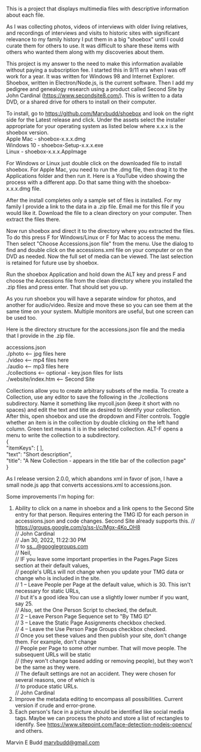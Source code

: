This is a project that displays multimedia files with descriptive information about each file.

As I was collecting photos, videos of interviews with older living relatives, and recordings of interviews and visits to historic sites with significant relevance to my family history I put them in a big "shoebox" until I could curate them for others to use. It was difficult to share these items with others who wanted them along with my discoveries about them.

This project is my answer to the need to make this information available without paying a subscription fee. I started this in 9/11 era when I was off work for a year. It was written for Windows 98 and Internet Explorer. Shoebox, written in Electron/Node.js, is the current software. Then I add my pedigree and genealogy research using a product called Second Site by John Cardinal (https://www.secondsite8.com/). This is written to a data DVD, or a shared drive for others to install on their computer. 

To install, go to https://github.com/Marvbudd/shoebox and look on the right side for the Latest release and click. Under the assets select the installer appropriate for your operating system as listed below where x.x.x is the shoebox version.<br>
  Apple Mac  - shoebox-x.x.x.dmg<br>
  Windows 10 - shoebox-Setup-x.x.x.exe<br>
  Linux      - shoebox-x.x.x.AppImage<br>

For Windows or Linux just double click on the downloaded file to install shoebox. For Apple Mac, you need to run the .dmg file, then drag it to the Applications folder and then run it. Here is a YouTube video showing the process with a different app. Do that same thing with the shoebox-x.x.x.dmg file.

After the install completes only a sample set of files is installed. For my family I provide a link to the data in a .zip file. Email me for this file if you would like it. Download the file to a clean directory on your computer. Then extract the files there.

Now run shoebox and direct it to the directory where you extracted the files. To do this press <ALT>F for Windows/Linux or <CMD>F for Mac to access the menu. Then select "Choose Accessions.json file" from the menu. Use the dialog to find and double click on the accessions.xml file on your computer or on the DVD as needed. Now the full set of media can be viewed. The last selection is retained for future use by shoebox.

Run the shoebox Application and hold down the ALT key and press F and choose the Accessions file from the clean directory where you installed the .zip files and press enter. That should set you up.

As you run shoebox you will have a separate window for photos, and another for audio/video. Resize and move these so you can see them at the same time on your system. Multiple monitors are useful, but one screen can be used too.

Here is the directory structure for the accessions.json file and the media that I provide in the .zip file.

accessions.json<br>
./photo <-- jpg files here<br>
./video <-- mp4 files here<br>
./audio <-- mp3 files here<br>
./collections <-- optional - key.json files for lists<br>
./website/index.htm <-- Second Site<br>

Collections allow you to create arbitrary subsets of the media. To create a Collection, use any editor to save the following in the ./collections subdirectory. Name it something like mycoll.json (keep it short with no spaces) and edit the text and title as desired to identify your collection. After this, open shoebox and use the dropdown and Filter controls. Toggle whether an item is in the collection by double clicking on the left hand column. Green text means it is in the selected collection. ALT-F opens a menu to write the collection to a subdirectory.<br>
{<br>
  "itemKeys": [ ],<br>
  "text": "Short description",<br>
  "title": "A New Collection - appears in the title bar of the collection page"<br>
}<br>

As I release version 2.0.0, which abandons xml in favor of json, I have a small node.js app that converts accessions.xml to accessions.json.

Some improvements I'm hoping for:
  1. Ability to click on a name in shoebox and a link opens to the Second Site entry for that person. Requires entering the TMG ID for each person in accessions.json and code changes. Second Site already supports this.
        // https://groups.google.com/g/ss-l/c/Mgx-4Ko_OH8<br>
        // John Cardinal<br>
        // Jan 30, 2022, 11:22:30 PM<br>
        // to ss...@googlegroups.com<br>
        // Neil,<br>
        // IF you leave some important properties in the Pages.Page Sizes section at their default values, <br>
        // people's URLs will not change when you update your TMG data or change who is included in the site.<br>
        // 1 – Leave People per Page at the default value, which is 30. This isn't necessary for static URLs, <br>
        //     but it's a good idea You can use a slightly lower number if you want, say 25. <br>
        //     Also, set the One Person Script to checked, the default.<br>
        // 2 – Leave Person Page Sequence set to "By TMG ID"<br>
        // 3 – Leave the Static Page Assignments checkbox checked.<br>
        // 4 – Leave the Use Person Page Groups checkbox checked.<br>
        // Once you set these values and then publish your site, don't change them. For example, don't change <br>
        // People per Page to some other number. That will move people. The subsequent URLs will be static <br>
        // (they won't change based adding or removing people), but they won't be the same as they were.<br>
        // The default settings are not an accident. They were chosen for several reasons, one of which is <br>
        // to produce static URLs.<br>
        // John Cardinal<br>
  2. Improve the metadata editing to encompass all possibilities. Current version if crude and error-prone.
  3. Each person's face in a picture should be identified like social media tags. Maybe we can process the photo and store a list of rectangles to identify. See https://www.sitepoint.com/face-detection-nodejs-opencv/ and others.

Marvin E Budd
marvbudd@gmail.com
